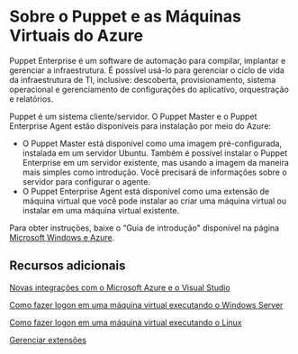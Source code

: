 <properties title="About Puppet and Azure Virtual Machines" pageTitle="About Puppet and Azure Virtual Machines" description="Describes installing and configuring Puppet on a VM in Azure" metaKeywords="" services="virtual machines" solutions="" documentationCenter="" authors="kathydav" videoId="" scriptId="" />

<tags ms.service="virtual-machines" ms.workload="infrastructure-services" ms.tgt_pltfrm="vm-windows" ms.devlang="na" ms.topic="article" ms.date="01/01/1900" ms.author="kathydav"></tags>

# Sobre o Puppet e as Máquinas Virtuais do Azure

Puppet Enterprise é um software de automação para compilar, implantar e gerenciar a infraestrutura. É possível usá-lo para gerenciar o ciclo de vida da infraestrutura de TI, inclusive: descoberta, provisionamento, sistema operacional e gerenciamento de configurações do aplicativo, orquestração e relatórios.

Puppet é um sistema cliente/servidor. O Puppet Master e o Puppet Enterprise Agent estão disponíveis para instalação por meio do Azure:

-   O Puppet Master está disponível como uma imagem pré-configurada, instalada em um servidor Ubuntu. Também é possível instalar o Puppet Enterprise em um servidor existente, mas usando a imagem da maneira mais simples como introdução. Você precisará de informações sobre o servidor para configurar o agente.
-   O Puppet Enterprise Agent está disponível como uma extensão de máquina virtual que você pode instalar ao criar uma máquina virtual ou instalar em uma máquina virtual existente.

Para obter instruções, baixe o “Guia de introdução" disponível na página [Microsoft Windows e Azure][Microsoft Windows e Azure].

## Recursos adicionais

[Novas integrações com o Microsoft Azure e o Visual Studio][Novas integrações com o Microsoft Azure e o Visual Studio]

[Como fazer logon em uma máquina virtual executando o Windows Server][Como fazer logon em uma máquina virtual executando o Windows Server]

[Como fazer logon em uma máquina virtual executando o Linux][Como fazer logon em uma máquina virtual executando o Linux]

[Gerenciar extensões][Gerenciar extensões]

<!--Link references-->

  [Microsoft Windows e Azure]: http://puppetlabs.com/solutions/microsoft
  [Novas integrações com o Microsoft Azure e o Visual Studio]: http://puppetlabs.com/blog/new-integrations-windows-azure-and-visual-studio
  [Como fazer logon em uma máquina virtual executando o Windows Server]: ../virtual-machines-log-on-windows-server/
  [Como fazer logon em uma máquina virtual executando o Linux]: ../virtual-machines-linux-how-to-log-on
  [Gerenciar extensões]: http://go.microsoft.com/fwlink/p/?linkid=390493&clcid=0x409
